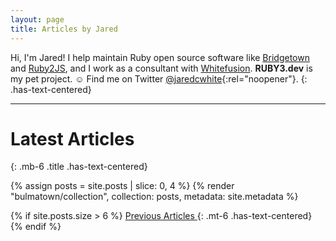 ```yaml
---
layout: page
title: Articles by Jared
---
```


Hi, I'm Jared! I help maintain Ruby open source software like [Bridgetown](https://www.bridgetownrb.com) and [Ruby2JS](https://github.com/rubys/ruby2js), and I work as a consultant with [Whitefusion](https://whitefusion.io). **RUBY3.dev** is my pet project. ☺ Find me on Twitter [@jaredcwhite](https://twitter.com/jaredcwhite){:rel="noopener"}.
{: .has-text-centered}

----
  
# Latest Articles
{: .mb-6 .title .has-text-centered}

{% assign posts = site.posts | slice: 0, 4 %}
{% render "bulmatown/collection", collection: posts, metadata: site.metadata %}

{% if site.posts.size > 6 %}
  <a href="/articles" class="button is-primary is-outlined is-small"><span>Previous Articles</span> <span class="icon"><i class="fa fa-arrow-right"></i></span></a>
  {: .mt-6 .has-text-centered}
{% endif %}
